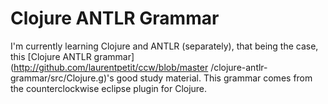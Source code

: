 # Clojure ANTLR Grammar

I'm currently learning Clojure and ANTLR (separately), that being the case,
this [Clojure ANTLR grammar](http://github.com/laurentpetit/ccw/blob/master
/clojure-antlr-grammar/src/Clojure.g)'s good study material. This grammar
comes from the counterclockwise eclipse plugin for Clojure.

